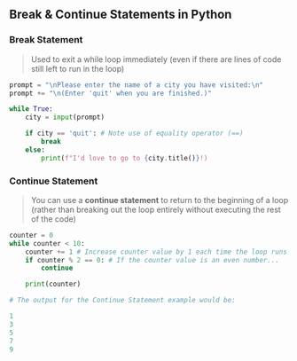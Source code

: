 ## Break & Continue Statements in Python

### Break Statement
> Used to exit a while loop immediately (even if there are lines of code still left to run in the loop)

```python
prompt = "\nPlease enter the name of a city you have visited:\n"
prompt += "\n(Enter 'quit' when you are finished.)"

while True:
    city = input(prompt)

    if city == 'quit': # Note use of equality operator (==)
        break
    else:
        print(f"I'd love to go to {city.title()}!)
```  

### Continue Statement
> You can use a **continue statement** to return to the beginning of a loop (rather than breaking out the loop entirely without executing the rest of the code)
```python
counter = 0
while counter < 10:
    counter += 1 # Increase counter value by 1 each time the loop runs
    if counter % 2 == 0: # If the counter value is an even number...
        continue

    print(counter)
```
```python
# The output for the Continue Statement example would be:
```
```python
1
3
5
7
9
```

